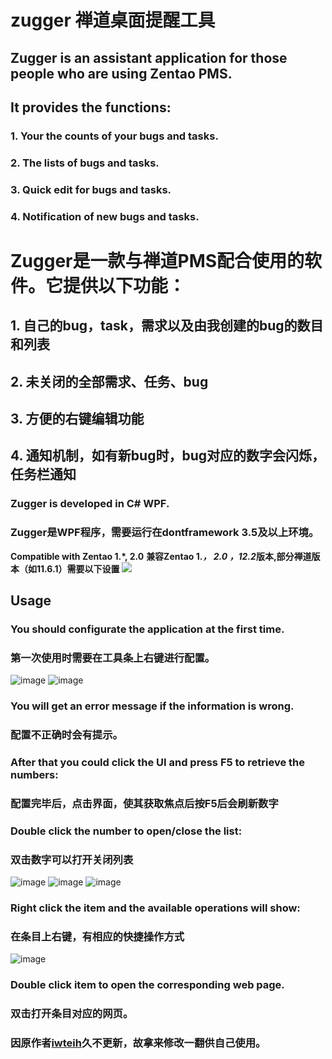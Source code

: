 # zugger 禅道桌面提醒工具
## Zugger is an assistant application for those people who are using Zentao PMS.
## It provides the functions:

### 1. Your the counts of your bugs and tasks.
### 2. The lists of bugs and tasks.
### 3. Quick edit for bugs and tasks.
### 4. Notification of new bugs and tasks.

# Zugger是一款与禅道PMS配合使用的软件。它提供以下功能：

## 1. 自己的bug，task，需求以及由我创建的bug的数目和列表
## 2. 未关闭的全部需求、任务、bug
## 3. 方便的右键编辑功能
## 4. 通知机制，如有新bug时，bug对应的数字会闪烁，任务栏通知

### Zugger is developed in C# WPF.
### Zugger是WPF程序，需要运行在dontframework 3.5及以上环境。

**Compatible with Zentao 1.*, 2.0**
**兼容Zentao 1.*， 2.0 ，12.2*版本,部分禅道版本（如11.6.1）需要以下设置**
 ![](https://raw.github.com/jack2583/zentaoZugger/master/ZuggerWpf/Resources/zugger03.png) 

## Usage   
### You should configurate the application at the first time.  
### 第一次使用时需要在工具条上右键进行配置。  
![image](https://raw.github.com/jack2583/zentaoZugger/master/ZuggerWpf/Resources/zugger01.png) 
![image](https://raw.github.com/jack2583/zentaoZugger/master/ZuggerWpf/Resources/zugger02.png)  
### You will get an error message if the information is wrong.  
### 配置不正确时会有提示。   

### After that you could click the UI and press F5 to retrieve the numbers:   
### 配置完毕后，点击界面，使其获取焦点后按F5后会刷新数字   

### Double click the number to open/close the list:  
### 双击数字可以打开关闭列表   
![image](https://raw.github.com/jack2583/zentaoZugger/master/ZuggerWpf/Resources/UnclosedStory.png) 
![image](https://raw.github.com/jack2583/zentaoZugger/master/ZuggerWpf/Resources/UnclosedTask.png) 
![image](https://raw.github.com/jack2583/zentaoZugger/master/ZuggerWpf/Resources/UnclosedBug.png)  

### Right click the item and the available operations will show:  
### 在条目上右键，有相应的快捷操作方式   
![image](https://raw.github.com/jack2583/zentaoZugger/master/ZuggerWpf/Resources/zugger04.png) 

### Double click item to open the corresponding web page.   
### 双击打开条目对应的网页。  


### 因原作者[iwteih](https://github.com/iwteih/zugger)久不更新，故拿来修改一翻供自己使用。

